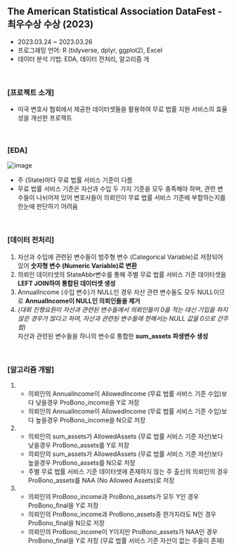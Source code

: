 ## The American Statistical Association DataFest - 최우수상 수상 (2023)
* 2023.03.24 ~ 2023.03.26
* 프로그래밍 언어: R (tidyverse, dplyr, ggplot2), Excel
* 데이터 분석 기법: EDA, 데이터 전처리, 알고리즘 개

<br/>

### [프로젝트 소개]
* 미국 변호사 협회에서 제공한 데이터셋들을 활용하여 무료 법률 지원 서비스의 효율성을 개선한 프로젝트

<br/>

### [EDA] 
![image](https://github.com/YounseoKim62/Data-Analysis-Projects-KR/assets/161654460/5f49c270-5572-4cfa-8786-f2de19966bf9)
* 주 (State)마다 무료 법률 서비스 기준이 다름
* 무료 법률 서비스 기준은 자산과 수입 두 가지 기준을 모두 충족해야 하며, 관련 변수들이 나뉘어져 있어 변호사들이 의뢰인이 무료 법률 서비스 기준에 부합하는지를 한눈에 판단하기 어려움

<br/>

### [데이터 전처리]
1. 자산과 수입에 관련된 변수들이 범주형 변수 (Categorical Variable)로 저장되어 있어 **숫자형 변수 (Numeric Variable)로 변환**
3. 의뢰인 데이터셋의 StateAbbr변수를 통해 주별 무료 법률 서비스 기준 데이터셋을 **LEFT JOIN하여 통합된 데이터셋 생성**
4. AnnualIncome (수입 변수)가 NULL인 경우 자산 관련 변수들도 모두 NULL이므로 **AnnualIncome이 NULL인 의뢰인들을 제거**
5. *(대회 진행요원이 자산과 관련된 변수들에서 의뢰인들이 0을 적는 대신 기입을 하지 않은 경우가 많다고 하여, 자산과 관련된 변수들에 한해서는 NULL 값을 0으로 간주함)* <br/> 
자산과 관련된 변수들을 하나의 변수로 통합한 **sum_assets 파생변수 생성**

<br/> 

### [알고리즘 개발]
1. * 의뢰인의 AnnualIncome이 AllowedIncome (무료 법률 서비스 기준 수입)보다 낮을경우 ProBono_income을 Y로 저장
   * 의뢰인의 AnnualIncome이 AllowedIncome (무료 법률 서비스 기준 수입)보다 높을경우 ProBono_income을 N으로 저장
2. * 의뢰인의 sum_assets가 AllowedAssets (무료 법률 서비스 기준 자산)보다 낮을경우 ProBono_assets를 Y로 저장
   * 의뢰인의 sum_assets가 AllowedAssets (무료 법률 서비스 기준 자산)보다 높을경우 ProBono_assets를 N으로 저장
   * 주별 무료 법률 서비스 기준 데이터셋에 존재하지 않는 주 출신의 의뢰인의 경우 ProBono_assets를 NAA (No Allowed Assets)로 저장
3. * 의뢰인의 ProBono_income과 ProBono_assets가 모두 Y인 경우 ProBono_final을 Y로 저장
   * 의뢰인의 ProBono_income과 ProBono_assets중 한가지라도 N인 경우 ProBono_final을 N으로 저장
   * 의뢰인의 ProBono_income이 Y이지만 ProBono_assets가 NAA인 경우 ProBono_final을 Y로 저장 (무료 법률 서비스 기준 자산이 없는 주들이 존재)


